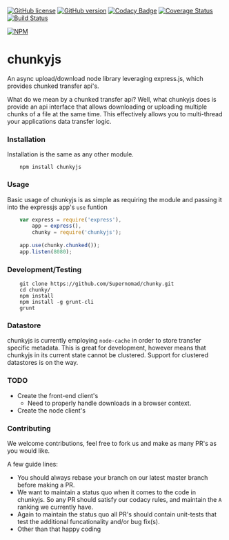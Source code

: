 [![GitHub license](https://img.shields.io/badge/license-GPL--3.0-green.svg)]()
[![GitHub version](https://badge.fury.io/gh/supernomad%2Fchunky.svg)](http://badge.fury.io/gh/supernomad%2Fchunky)
[![Codacy Badge](https://www.codacy.com/project/badge/92a9c19ff3474abeaaf0e869317da1a3)](https://www.codacy.com/app/csaide/chunky)
[![Coverage Status](https://coveralls.io/repos/Supernomad/chunky/badge.svg?branch=master)](https://coveralls.io/r/Supernomad/chunky?branch=master)
[![Build Status](https://travis-ci.org/Supernomad/chunky.svg?branch=master)](https://travis-ci.org/Supernomad/chunky)

[![NPM](https://nodei.co/npm/chunkyjs.png?downloads=true&downloadRank=true&stars=true)](https://nodei.co/npm/chunkyjs/)
# chunkyjs
An async upload/download node library leveraging express.js, which provides chunked transfer api's.

What do we mean by a chunked transfer api? Well, what chunkyjs does is provide an api interface that allows downloading or uploading multiple chunks of a file at the same time. This effectively allows you to multi-thread your applications data transfer logic.

### Installation
Installation is the same as any other module.
```
	npm install chunkyjs
```
### Usage
Basic usage of chunkyjs is as simple as requiring the module and passing it into the expressjs app's `use` funtion
``` js
	var express = require('express'),
		app = express(),
		chunky = require('chunkyjs');
	
	app.use(chunky.chunked());
	app.listen(8080);
```

### Development/Testing
```
	git clone https://github.com/Supernomad/chunky.git
	cd chunky/
	npm install
	npm install -g grunt-cli
	grunt
```

### Datastore
chunkyjs is currently employing `node-cache` in order to store transfer specific metadata. This is great for development, however means that chunkyjs in its current state cannot be clustered. Support for clustered datastores is on the way.

### TODO
- Create the front-end client's
  - Need to properly handle downloads in a browser context.
- Create the node client's

### Contributing
We welcome contributions, feel free to fork us and make as many PR's as you would like.

A few guide lines:
- You should always rebase your branch on our latest master branch before making a PR.
- We want to maintain a status quo when it comes to the code in chunkyjs. So any PR should satisfy our codacy rules, and maintain the `A` ranking we currently have.
- Again to maintain the status quo all PR's should contain unit-tests that test the additional funcationality and/or bug fix(s).
- Other than that happy coding